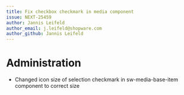 ```yaml
---
title: Fix checkbox checkmark in media component
issue: NEXT-25459
author: Jannis Leifeld
author_email: j.leifeld@shopware.com
author_github: Jannis Leifeld
---
```

# Administration
* Changed icon size of selection checkmark in sw-media-base-item component to correct size
